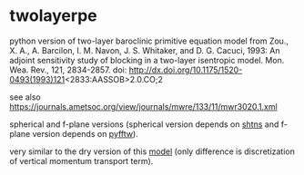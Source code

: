 # twolayerpe

 python version of two-layer baroclinic primitive equation model from
 Zou., X. A., A. Barcilon, I. M. Navon, J. S. Whitaker, and D. G. Cacuci,
 1993: An adjoint sensitivity study of blocking in a two-layer isentropic
 model. Mon. Wea. Rev., 121, 2834-2857.
 doi: http://dx.doi.org/10.1175/1520-0493(1993)121<2833:AASSOB>2.0.CO;2

 see also https://journals.ametsoc.org/view/journals/mwre/133/11/mwr3020.1.xml

 spherical and f-plane versions (spherical version depends on 
 [shtns](https://anaconda.org/conda-forge/shtns) and f-plane version 
 depends on [pyfftw](https://anaconda.org/conda-forge/pyfftw)).

 very similar to the dry version of this
 [model](https://journals.ametsoc.org/view/journals/atsc/69/4/jas-d-11-0205.1.xml#bib32)
 (only difference is discretization of vertical momentum transport term).
